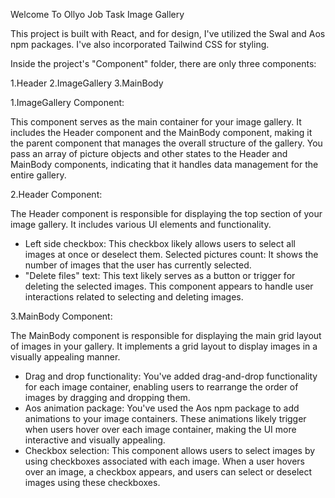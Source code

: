 Welcome To Ollyo Job Task Image Gallery


This project is built with React, and for design, I've utilized the Swal and Aos npm packages. I've also incorporated Tailwind CSS for styling.

Inside the project's "Component" folder, there are only three components:

1.Header
2.ImageGallery
3.MainBody
<!-- Component explanation -->

1.ImageGallery Component:

This component serves as the main container for your image gallery.
It includes the Header component and the MainBody component, making it the parent component that manages the overall structure of the gallery.
You pass an array of picture objects and other states to the Header and MainBody components, indicating that it handles data management for the entire gallery.


2.Header Component:


The Header component is responsible for displaying the top section of your image gallery.
It includes various UI elements and functionality.
* Left side checkbox: This checkbox likely allows users to select all images at once or deselect them.
Selected pictures count: It shows the number of images that the user has currently selected.
* "Delete files" text: This text likely serves as a button or trigger for deleting the selected images.
This component appears to handle user interactions related to selecting and deleting images.


3.MainBody Component:

The MainBody component is responsible for displaying the main grid layout of images in your gallery.
It implements a grid layout to display images in a visually appealing manner.
* Drag and drop functionality: You've added drag-and-drop functionality for each image container, enabling users to rearrange the order of images by dragging and dropping them.
* Aos animation package: You've used the Aos npm package to add animations to your image containers. These animations likely trigger when users hover over each image container, making the UI more interactive and visually appealing.
* Checkbox selection: This component allows users to select images by using checkboxes associated with each image. When a user hovers over an image, a checkbox appears, and users can select or deselect images using these checkboxes.